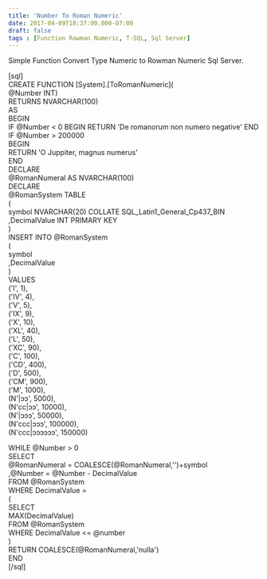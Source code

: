 ```yaml
---
title: 'Number To Roman Numeric'
date: 2017-04-09T18:37:00.000-07:00
draft: false
tags : [Function Rowman Numeric, T-SQL, Sql Server]
---
```


Simple Function Convert Type Numeric to Rowman Numeric Sql Server.

  
  
\[sql\]  
CREATE FUNCTION \[System\].\[ToRomanNumeric\](  
@Number INT)  
RETURNS NVARCHAR(100)  
AS  
BEGIN  
IF @Number < 0 BEGIN RETURN 'De romanorum non numero negative' END IF @Number > 200000  
BEGIN  
RETURN 'O Juppiter, magnus numerus'  
END  
DECLARE  
@RomanNumeral AS NVARCHAR(100)  
DECLARE  
@RomanSystem TABLE  
(  
symbol NVARCHAR(20) COLLATE SQL\_Latin1\_General\_Cp437\_BIN  
,DecimalValue INT PRIMARY KEY  
)  
INSERT INTO @RomanSystem  
(  
symbol  
,DecimalValue  
)  
VALUES  
('I', 1),  
('IV', 4),  
('V', 5),  
('IX', 9),  
('X', 10),  
('XL', 40),  
('L', 50),  
('XC', 90),  
('C', 100),  
('CD', 400),  
('D', 500),  
('CM', 900),  
('M', 1000),  
(N'|ↄↄ', 5000),  
(N'cc|ↄↄ', 10000),  
(N'|ↄↄↄ', 50000),  
(N'ccc|ↄↄↄ', 100000),  
(N'ccc|ↄↄↄↄↄↄ', 150000)  
  
WHILE @Number > 0  
SELECT  
@RomanNumeral = COALESCE(@RomanNumeral,'')+symbol  
,@Number = @Number - DecimalValue  
FROM @RomanSystem  
WHERE DecimalValue =  
(  
SELECT  
MAX(DecimalValue)  
FROM @RomanSystem  
WHERE DecimalValue <= @number  
)  
RETURN COALESCE(@RomanNumeral,'nulla')  
END  
\[/sql\]